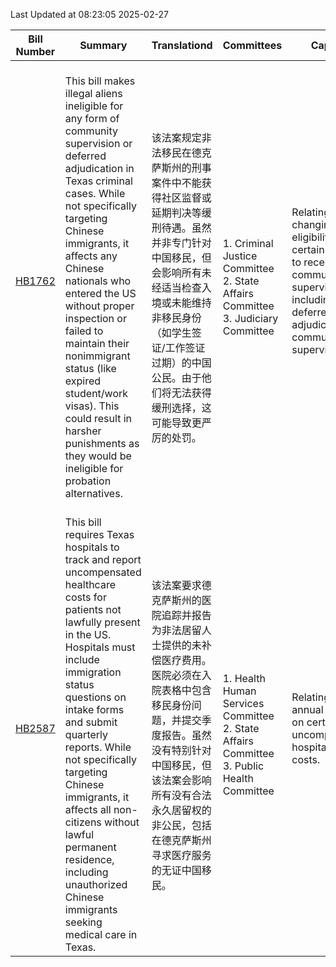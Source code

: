 Last Updated at 08:23:05 2025-02-27

|Bill Number|Summary|Translationd|Committees|Caption|Authors|Last Actiond|
|-|-|-|-|-|-|-|
|[HB1762](https://capitol.texas.gov/BillLookup/History.aspx?LegSess=89R&Bill=HB1762)|<br>This bill makes illegal aliens ineligible for any form of community supervision or deferred adjudication in Texas criminal cases. While not specifically targeting Chinese immigrants, it affects any Chinese nationals who entered the US without proper inspection or failed to maintain their nonimmigrant status (like expired student/work visas). This could result in harsher punishments as they would be ineligible for probation alternatives.<br>|<br>该法案规定非法移民在德克萨斯州的刑事案件中不能获得社区监督或延期判决等缓刑待遇。虽然并非专门针对中国移民，但会影响所有未经适当检查入境或未能维持非移民身份（如学生签证/工作签证过期）的中国公民。由于他们将无法获得缓刑选择，这可能导致更严厉的处罚。<br>|<br>1. Criminal Justice Committee<br>2. State Affairs Committee<br>3. Judiciary Committee<br>|Relating to changing the eligibility of certain persons to receive community supervision, including deferred adjudication community supervision.|Leach|01/07/2025 H Filed|
|[HB2587](https://capitol.texas.gov/BillLookup/History.aspx?LegSess=89R&Bill=HB2587)|<br>This bill requires Texas hospitals to track and report uncompensated healthcare costs for patients not lawfully present in the US. Hospitals must include immigration status questions on intake forms and submit quarterly reports. While not specifically targeting Chinese immigrants, it affects all non-citizens without lawful permanent residence, including unauthorized Chinese immigrants seeking medical care in Texas.<br>|<br>该法案要求德克萨斯州的医院追踪并报告为非法居留人士提供的未补偿医疗费用。医院必须在入院表格中包含移民身份问题，并提交季度报告。虽然没有特别针对中国移民，但该法案会影响所有没有合法永久居留权的非公民，包括在德克萨斯州寻求医疗服务的无证中国移民。<br>|<br>1. Health  Human Services Committee<br>2. State Affairs Committee<br>3. Public Health Committee<br>|Relating to an annual report on certain uncompensated hospital care costs.|Olcott|02/07/2025 H Filed|
